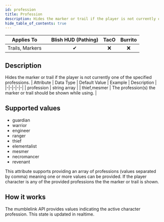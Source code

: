 ```yaml
---
id: profession
title: Profession
description: Hides the marker or trail if the player is not currently one of the specified professions.
hide_table_of_contents: true
---
```

| Applies To | | Blish HUD (Pathing) | TacO | Burrito |
|-|-|-|-|-|
| <center>Trails, Markers</center> | | <center>✔</center> | <center>❌</center> | <center>❌</center> |



## Description
Hides the marker or trail if the player is not currently one of the specified professions.
| Attribute | Data Type | Default Value | Example | Description |
|-|-|-|-|-|
| profession | string array |  | thief,mesmer | The profession(s) the marker or trail should be shown while using. | 

## Supported values

- guardian
- warrior
- engineer
- ranger
- thief
- elementalist
- mesmer
- necromancer
- revenant

This attribute supports providing an array of professions (values separated by comma) meaning one or more values can be provided.  If the player character is any of the provided professions the the marker or trail is shown.

## How it works

The mumblelink API provides values indicating the active character profession.  This state is updated in realtime.
